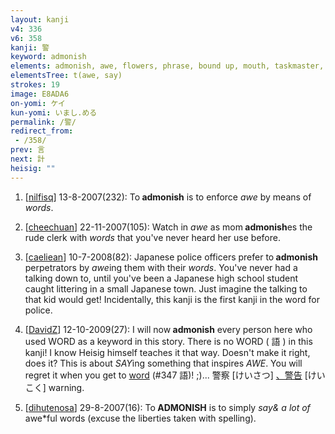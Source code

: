 ```yaml
---
layout: kanji
v4: 336
v6: 358
kanji: 警
keyword: admonish
elements: admonish, awe, flowers, phrase, bound up, mouth, taskmaster, say, words, keitai, mouth, mouth2
elementsTree: t(awe, say)
strokes: 19
image: E8ADA6
on-yomi: ケイ
kun-yomi: いまし.める
permalink: /警/
redirect_from:
 - /358/
prev: 言
next: 計
heisig: ""
---
```


1) [<a href="http://kanji.koohii.com/profile/nilfisq">nilfisq</a>] 13-8-2007(232): To<strong> admonish</strong> is to enforce <em>awe</em> by means of <em>words</em>.

2) [<a href="http://kanji.koohii.com/profile/cheechuan">cheechuan</a>] 22-11-2007(105): Watch in <em>awe</em> as mom<strong> admonish</strong>es the rude clerk with <em>words</em> that you&#039;ve never heard her use before.

3) [<a href="http://kanji.koohii.com/profile/caeliean">caeliean</a>] 10-7-2008(82): Japanese police officers prefer to<strong> admonish</strong> perpetrators by <em>awe</em>ing them with their <em>words</em>. You&#039;ve never had a talking down to, until you&#039;ve been a Japanese high school student caught littering in a small Japanese town. Just imagine the talking to that kid would get! Incidentally, this kanji is the first kanji in the word for police.

4) [<a href="http://kanji.koohii.com/profile/DavidZ">DavidZ</a>] 12-10-2009(27): I will now<strong> admonish</strong> every person here who used WORD as a keyword in this story. There is no WORD ( 語 ) in this kanji! I know Heisig himself teaches it that way. Doesn&#039;t make it right, does it? This is about <em>SAY</em>ing something that inspires <em>AWE</em>. You will regret it when you get to <a href="../v4/347.html">word</a> (#347 語)! ;)... 警察 [けいさつ] <a href="midori://search?text=、警告">、警告</a> [けいこく] warning.

5) [<a href="http://kanji.koohii.com/profile/dihutenosa">dihutenosa</a>] 29-8-2007(16): To<strong> ADMONISH</strong> is to simply <em>say&amp; a lot of </em>awe*ful words (excuse the liberties taken with spelling).

